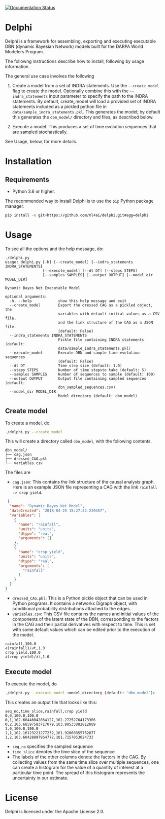 [![Documentation Status](https://readthedocs.org/projects/delphi-framework/badge/?version=latest)](http://delphi-framework.readthedocs.io/en/latest/?badge=latest)

# Delphi

Delphi is a framework for assembling, exporting and executing executable DBN (dynamic Bayesian Network) models built for the DARPA World Modelers Program.

The followng instructions describe how to install, following by usage information.

The general use case involves the following

1. Create a model from a set of INDRA statements.  Use the
`--create_model` flag to create the model.  Optionally combine this
with the `--indra_statements` input parameter to specify the path to
the INDRA statements.  By default, create_model will load a provided
set of INDRA statements included as a pickled python file in
`data/sample_indra_statements.pkl`.  This generates the model; by
default this generates the `dbn_model/` directory and files, as
described below.

2. Execute a model. This produces a set of time evolution sequences that are
   sampled stochastically.

See Usage, below, for more details.

# Installation

## Requirements

- Python 3.6 or higher.

The recommended way to install Delphi is to use the `pip` Python package
manager:

```bash
pip install -e git+https://github.com/ml4ai/delphi.git#egg=delphi
```

# Usage

To see all the options and the help message, do:

```
./delphi.py
usage: delphi.py [-h] [--create_model] [--indra_statements INDRA_STATEMENTS]
                 [--execute_model] [--dt DT] [--steps STEPS]
                 [--samples SAMPLES] [--output OUTPUT] [--model_dir MODEL_DIR]

Dynamic Bayes Net Executable Model

optional arguments:
  -h, --help            show this help message and exit
  --create_model        Export the dressed CAG as a pickled object, the
                        variables with default initial values as a CSV file,
                        and the link structure of the CAG as a JSON file.
                        (default: False)
  --indra_statements INDRA_STATEMENTS
                        Pickle file containing INDRA statements (default:
                        data/sample_indra_statements.pkl)
  --execute_model       Execute DBN and sample time evolution sequences
                        (default: False)
  --dt DT               Time step size (default: 1.0)
  --steps STEPS         Number of time stepsto take (default: 5)
  --samples SAMPLES     Number of sequences to sample (default: 100)
  --output OUTPUT       Output file containing sampled sequences (default:
                        dbn_sampled_sequences.csv)
  --model_dir MODEL_DIR
                        Model directory (default: dbn_model)

```

## Create model

To create a model, do:

```bash
./delphi.py --create_model
```

This will create a directory called `dbn_model`, with the following contents. 


```shell
dbn_model/
├── cag.json
├── dressed_CAG.pkl
└── variables.csv
```

The files are
- `cag.json`: This contains the link structure of the causal analysis graph.
    Here is an example JSON file representing a CAG with the link `rainfall ->
    crop yield`. 

```json
 {
  "name": "Dynamic Bayes Net Model",
  "dateCreated": "2018-04-25 15:27:32.230457",
  "variables": [
    {
      "name": "rainfall",
      "units": "units",
      "dtype": "real",
      "arguments": []
    },
    {
      "name": "crop yield",
      "units": "units",
      "dtype": "real",
      "arguments": [
        "rainfall"
      ]
    }
  ]
} 
```

- `dressed_CAG.pkl`: This is a Python pickle object that can be used in Python
    programs. It contains a networkx Digraph object, with conditional
    probability distributions attached to the edges.
- `variables.csv`: This CSV file contains the names and initial values of the
    components of the latent state of the DBN, corresponding to the factors in
    the CAG and their partial derivatives with respect to time. This is set with
    some default values which can be edited prior to the execution of the model.


```csv
rainfall,100.0
∂(rainfall)/∂t,1.0
crop yield,100.0
∂(crop yield)/∂t,1.0
```

## Execute model

To execute the model, do

```bash
./delphi.py --execute_model <model_directory (default: 'dbn_model')>
```

This creates an output file that looks like this: 


```csv
seq_no,time_slice,rainfall,crop yield
0,0,100.0,100.0
0,1,102.60446042864127,102.27252764173306
0,2,103.68597583717079,103.90533882812889
1,0,100.0,100.0
1,1,102.16123221277232,101.92000855752877
1,2,103.60428897964772,101.7157053024733
```

- `seq_no` specifies the sampled sequence
- `time_slice` denotes the time slice of the sequence
- The labels of the other columns denote the factors in the CAG. By collecting
    values from the same time slice over multiple sequences, one can create a
    histogram for the value of a quantity of interest at a particular time
    point. The spread of this histogram represents the uncertainty in our
    estimate.


# License 

Delphi is licensed under the Apache License 2.0.
